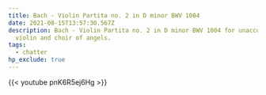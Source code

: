 ```yaml
---
title: Bach - Violin Partita no. 2 in D minor BWV 1004
date: 2021-08-15T13:57:30.567Z
description: Bach - Violin Partita no. 2 in D minor BWV 1004 for unaccompanied
  violin and choir of angels.
tags:
  - chatter
hp_exclude: true
---
```

{{< youtube pnK6R5ej6Hg >}}